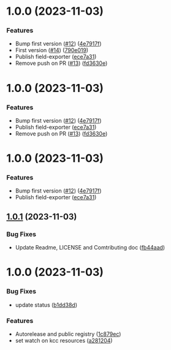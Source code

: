 # 1.0.0 (2023-11-03)


### Features

* Bump first version ([#12](https://github.com/deliveryhero/field-exporter/issues/12)) ([4e7917f](https://github.com/deliveryhero/field-exporter/commit/4e7917f1f7cb6f9e275c0c87b436bac48fbf1e58))
* First version ([#14](https://github.com/deliveryhero/field-exporter/issues/14)) ([790e019](https://github.com/deliveryhero/field-exporter/commit/790e019a6317fb05d4d4e2f8b39668bc43695c03))
* Publish field-exporter ([ece7a31](https://github.com/deliveryhero/field-exporter/commit/ece7a31e8179a22176ea0588e5e9d4de2c5abb26))
* Remove push on PR ([#13](https://github.com/deliveryhero/field-exporter/issues/13)) ([fd3630e](https://github.com/deliveryhero/field-exporter/commit/fd3630e6865f5cce9d57013da6a82576016bb824))

# 1.0.0 (2023-11-03)


### Features

* Bump first version ([#12](https://github.com/deliveryhero/field-exporter/issues/12)) ([4e7917f](https://github.com/deliveryhero/field-exporter/commit/4e7917f1f7cb6f9e275c0c87b436bac48fbf1e58))
* Publish field-exporter ([ece7a31](https://github.com/deliveryhero/field-exporter/commit/ece7a31e8179a22176ea0588e5e9d4de2c5abb26))
* Remove push on PR ([#13](https://github.com/deliveryhero/field-exporter/issues/13)) ([fd3630e](https://github.com/deliveryhero/field-exporter/commit/fd3630e6865f5cce9d57013da6a82576016bb824))

# 1.0.0 (2023-11-03)


### Features

* Bump first version ([#12](https://github.com/deliveryhero/field-exporter/issues/12)) ([4e7917f](https://github.com/deliveryhero/field-exporter/commit/4e7917f1f7cb6f9e275c0c87b436bac48fbf1e58))
* Publish field-exporter ([ece7a31](https://github.com/deliveryhero/field-exporter/commit/ece7a31e8179a22176ea0588e5e9d4de2c5abb26))

## [1.0.1](https://github.com/deliveryhero/field-exporter/compare/v1.0.0...v1.0.1) (2023-11-03)


### Bug Fixes

* Update Readme, LICENSE and Comtributing doc ([fb44aad](https://github.com/deliveryhero/field-exporter/commit/fb44aad02c909bc864480ec874e2901ecf4e9b88))

# 1.0.0 (2023-11-03)


### Bug Fixes

* update status ([b1dd38d](https://github.com/deliveryhero/field-exporter/commit/b1dd38d8b929b4b34fc53852c76186aeef80f10e))


### Features

* Autorelease and public registry ([1c879ec](https://github.com/deliveryhero/field-exporter/commit/1c879ecffb818351e7f4ed685eeeea72a80fbd18))
* set watch on kcc resources ([a281204](https://github.com/deliveryhero/field-exporter/commit/a2812040831dfbb1dd75f9d729ab76a57176de2c))
